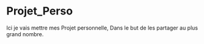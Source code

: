 # Projet_Perso
Ici je vais mettre mes Projet personnelle, Dans le but de les partager au plus grand  nombre.

